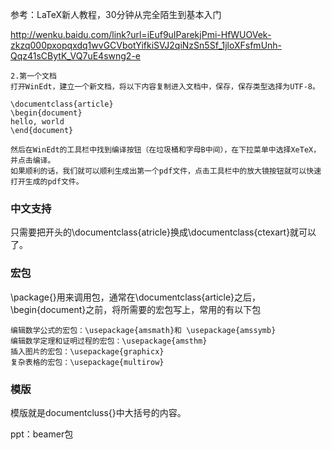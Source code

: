 参考：LaTeX新人教程，30分钟从完全陌生到基本入门

http://wenku.baidu.com/link?url=iEuf9uIParekjPmi-HfWUOVek-zkzq000pxopqxdq1wvGCVbotYifkiSVJ2qiNzSn5Sf_1jloXFsfmUnh-Qqz41sCBytK_VQ7uE4swng2-e
```
2.第一个文档
打开WinEdt，建立一个新文档，将以下内容复制进入文档中，保存，保存类型选择为UTF-8。

\documentclass{article}
\begin{document}
hello, world
\end{document}

然后在WinEdt的工具栏中找到编译按钮（在垃圾桶和字母B中间），在下拉菜单中选择XeTeX，并点击编译。
如果顺利的话，我们就可以顺利生成出第一个pdf文件，点击工具栏中的放大镜按钮就可以快速打开生成的pdf文件。
```
### 中文支持
只需要把开头的\documentclass{atricle}换成\documentclass{ctexart}就可以了。
### 宏包
\package{}用来调用包，通常在\documentclass{article}之后，\begin{document}之前，将所需要的宏包写上，常用的有以下包
```
编辑数学公式的宏包：\usepackage{amsmath}和 \usepackage{amssymb}
编辑数学定理和证明过程的宏包：\usepackage{amsthm}
插入图片的宏包：\usepackage{graphicx}
复杂表格的宏包：\usepackage{multirow}
```
### 模版
模版就是documentcluss{}中大括号的内容。

ppt：beamer包

